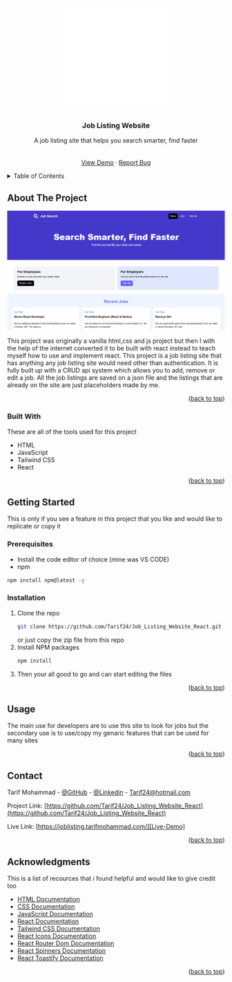 <a id="readme-top"></a>

<!-- PROJECT LOGO -->
<br />
<div align="center">
  <a href="https://github.com/Tarif24/Job_Listing_Website_React">
    <img src="src/assets/tab-logo.png" alt="Logo" width="240" height="240">
  </a>

  <h3 align="center">Job Listing Website</h3>

  <p align="center">
    A job listing site that helps you search smarter, find faster
    <br />
    <br />
    <br />
    <a href="https://joblisting.tarifmohammad.com/">View Demo</a>
    &middot;
    <a href="https://github.com/Tarif24/Job_Listing_Website_React/issues/new">Report Bug</a>
  </p>
</div>

<!-- TABLE OF CONTENTS -->
<details>
  <summary>Table of Contents</summary>
  <ol>
    <li>
      <a href="#about-the-project">About The Project</a>
      <ul>
        <li><a href="#built-with">Built With</a></li>
      </ul>
    </li>
    <li>
      <a href="#getting-started">Getting Started</a>
      <ul>
        <li><a href="#prerequisites">Prerequisites</a></li>
        <li><a href="#installation">Installation</a></li>
      </ul>
    </li>
    <li><a href="#usage">Usage</a></li>
    <li><a href="#contact">Contact</a></li>
    <li><a href="#acknowledgments">Acknowledgments</a></li>
  </ol>
</details>

<!-- ABOUT THE PROJECT -->

## About The Project

[![Product Screen Shot][product-screenshot]][Live-Demo]

This project was originally a vanilla html,css and js project but then I with the help of the internet converted it to be built with react instead to teach myself how to use and implement react. This project is a job listing site that has anything any job listing site would need other than authentication. It is fully built up with a CRUD api system which allows you to add, remove or edit a job. All the job listings are saved on a json file and the listings that are already on the site are just placeholders made by me.

<p align="right">(<a href="#readme-top">back to top</a>)</p>

### Built With

These are all of the tools used for this project

-   HTML
-   JavaScript
-   Tailwind CSS
-   React

<p align="right">(<a href="#readme-top">back to top</a>)</p>

<!-- GETTING STARTED -->

## Getting Started

This is only if you see a feature in this project that you like and would like to replicate or copy it

### Prerequisites

-   Install the code editor of choice (mine was VS CODE)
-   npm

```sh
npm install npm@latest -g
```

### Installation

1. Clone the repo
    ```sh
    git clone https://github.com/Tarif24/Job_Listing_Website_React.git
    ```
    or just copy the zip file from this repo
2. Install NPM packages
    ```sh
    npm install
    ```
3. Then your all good to go and can start editing the files

<p align="right">(<a href="#readme-top">back to top</a>)</p>

<!-- USAGE EXAMPLES -->

## Usage

The main use for developers are to use this site to look for jobs but the secondary use is to use/copy my genaric features that can be used for many sites

<p align="right">(<a href="#readme-top">back to top</a>)</p>

<!-- CONTACT -->

## Contact

Tarif Mohammad - [@GitHub](https://github.com/Tarif24) - [@Linkedin](https://www.linkedin.com/in/tarif-mohammad/) - Tarif24@hotmail.com

Project Link: [https://github.com/Tarif24/Job_Listing_Website_React](https://github.com/Tarif24/Job_Listing_Website_React)

Live Link: [https://joblisting.tarifmohammad.com/][Live-Demo]

<p align="right">(<a href="#readme-top">back to top</a>)</p>

<!-- ACKNOWLEDGMENTS -->

## Acknowledgments

This is a list of recources that i found helpful and would like to give credit too

-   [HTML Documentation](https://developer.mozilla.org/en-US/docs/Web/HTML)
-   [CSS Documentation](https://developer.mozilla.org/en-US/docs/Web/CSS)
-   [JavaScript Documentation](https://developer.mozilla.org/en-US/docs/Web/JavaScript)
-   [React Documentation](https://react.dev/)
-   [Tailwind CSS Documentation](https://tailwindcss.com/)
-   [React Icons Documentation](https://react-icons.github.io/react-icons/)
-   [React Router Dom Documentation](https://reactrouter.com/home)
-   [React Spinners Documentation](https://www.davidhu.io/react-spinners/)
-   [React Toastify Documentation](https://fkhadra.github.io/react-toastify/introduction)

<p align="right">(<a href="#readme-top">back to top</a>)</p>

<!-- MARKDOWN LINKS & IMAGES -->
<!-- https://www.markdownguide.org/basic-syntax/#reference-style-links -->

[product-screenshot]: src/assets/readme-image.png
[Live-Demo]: https://joblisting.tarifmohammad.com/
